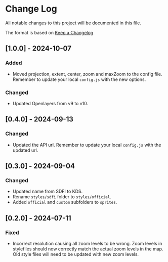 # Change Log
All notable changes to this project will be documented in this file.
 
The format is based on [Keep a Changelog](http://keepachangelog.com/).

## [1.0.0] - 2024-10-07

### Added

- Moved projection, extent, center, zoom and maxZoom to the config file. Remember to update your local `config.js` with the new options.

### Changed

- Updated Openlayers from v9 to v10.

## [0.4.0] - 2024-09-13

### Changed

- Updated the API url. Remember to update your local `config.js` with the updated url.

## [0.3.0] - 2024-09-04

### Changed

- Updated name from SDFI to KDS.
- Rename `styles/sdfi` folder to `styles/official`.
- Added `official` and `custom` subfolders to `sprites`.

## [0.2.0] - 2024-07-11

### Fixed

- Incorrect resolution causing all zoom levels to be wrong. Zoom levels in stylefiles should now correctly match the actual zoom levels in the map. Old style files will need to be updated with new zoom levels.
